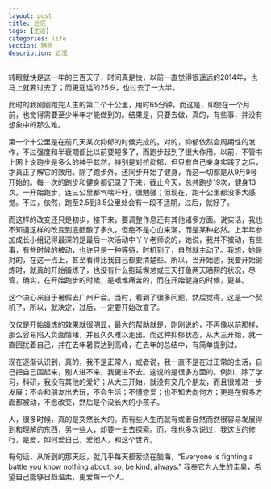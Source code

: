 ```yaml
---
layout: post
title: 近况
tags: [生活]
categories: life
section: 随想
description: 近况
---
```

转眼就快是这一年的三百天了，时间真是快，以前一直觉得很遥远的2014年，也马上就要过去了；而更遥远的25岁，也过去了一大半。

此时的我刚刚跑完人生的第二个十公里，用时65分钟，而这是，即使在一个月前，也觉得需要至少半年才能做到的。结果是，只要去做，真的，有些事，并没有想象中的那么难。

第一个十公里是在前几天某次抑郁的时候完成的。对的，抑郁依然会周期性的发作，不过强度和半衰期都比以前要短多了，而跑步起到了很大作用。以前，不管书上网上说跑步是多么的神乎其然，特别是对抗抑郁，但只有自己亲身实践了之后，才真正了解它的效用。除了跑步外，还同步开始了健身，而这一切都是从9月9号开始的。每一次的跑步和健身都记录了下来，截止今天，总共跑步19次，健身13次。一开始跑步，连三公里都气喘吁吁，很勉强；但现在，跑十公里都没多大感觉。不过，依然，跑至2.5到3.5公里处会有一段不适期，过后，就好了。

而这样的改变还只是初步，接下来，要调整作息还有其他诸多方面。说实话，我也不知道这样的改变到底酝酿了多久，但绝不是心血来潮，而是某种必然。上半年参加成长小组记得最深的是最后一次活动中丫丫老师说的，她说，我并不被动，有些事，有些时候的被动，也许只是一种等待，时机到了，自然就主动了。我想，她是对的，在这一点上，甚至看得比我自己都要清楚些。所以，当开始想，我要开始锻炼时，就真的开始锻炼了，也没有什么拖延懈怠或三天打鱼两天晒网的状况，尽管，确实，在开始跑步的时候，是艰难痛苦的，而在开始健身的时候，更甚。

这个决心来自于暑假去广州开会。当时，看到了很多问题，然后觉得，这是一个契机了，所以，就决定，过后，一定要开始改变了。

仅仅是开始锻炼的效果就很明显，最大的帮助就是，刚刚说的，不再像以前那样，那么容易陷入负面情绪，并且久久难以走出。而这种抑郁状态，从大三开始，就一直困扰着自己，并在去年暑假达到高峰，在去年的总结中，有简单提到过。

现在逐渐认识到，真的，我不是正常人，或者说，我一直不是在过正常的生活，自己把自己围起来，别人进不来，我更进不去。这说的是很多方面的。例如，除了学习，科研，我没有其他的爱好；从大三开始，就没有交几个朋友，而且很难进一步发展；不会和朋友出去玩，不会生活；不懂恋爱；也不知去向何方；更是在很多方面都被动，不愿改变，然后是个没长大的小孩子。

人，很多时候，真的是突然长大的。而有些人生而就有或者自然而然很容易发展得到和理解的东西，另一些人，却要一生去探索。而，我也多次说过，我这世的修行，是爱，如何爱自己，爱他人，和这个世界。

有句话，从听到的那天起，就几乎每天都萦绕在脑海，“Everyone is fighting a battle you know nothing about, so, be kind, always." 我奉它为人生的圭臬，希望自己能够日趋温柔，更爱每一个人。